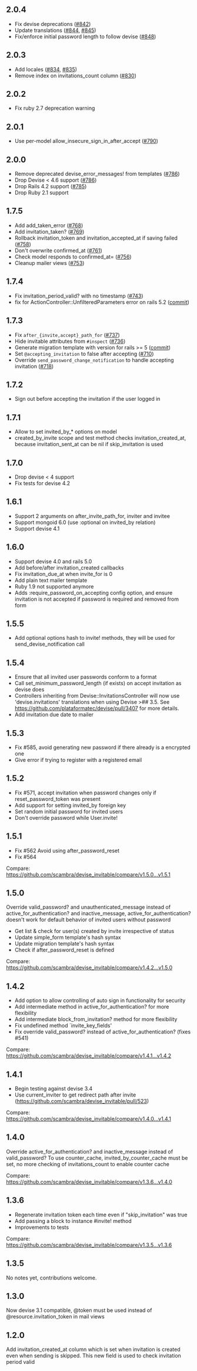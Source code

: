 ## 2.0.4
- Fix devise deprecations ([#842](https://github.com/scambra/devise_invitable/pull/842))
- Update translations ([#844](https://github.com/scambra/devise_invitable/pull/844), [#845](https://github.com/scambra/devise_invitable/pull/845))
- Fix/enforce initial password length to follow devise ([#848](https://github.com/scambra/devise_invitable/pull/848))

## 2.0.3
- Add locales ([#834](https://github.com/scambra/devise_invitable/pull/834), [#835](https://github.com/scambra/devise_invitable/pull/835))
- Remove index on invitations_count column ([#830](https://github.com/scambra/devise_invitable/pull/830))

## 2.0.2
- Fix ruby 2.7 deprecation warning

## 2.0.1
- Use per-model allow_insecure_sign_in_after_accept ([#790](https://github.com/scambra/devise_invitable/pull/790))

## 2.0.0
- Remove deprecated devise_error_messages! from templates ([#786](https://github.com/scambra/devise_invitable/pull/785))
- Drop Devise < 4.6 support ([#786](https://github.com/scambra/devise_invitable/pull/786))
- Drop Rails 4.2 support ([#785](https://github.com/scambra/devise_invitable/pull/785))
- Drop Ruby 2.1 support

## 1.7.5
- Add add_taken_error ([#768](https://github.com/scambra/devise_invitable/pull/768))
- Add invitation_taken? ([#769](https://github.com/scambra/devise_invitable/pull/769))
- Rollback invitation_token and invitation_accepted_at if saving failed ([#758](https://github.com/scambra/devise_invitable/pull/758))
- Don't overwrite confirmed_at ([#761](https://github.com/scambra/devise_invitable/pull/761))
- Check model responds to confirmed_at= ([#756](https://github.com/scambra/devise_invitable/pull/756))
- Cleanup mailer views ([#753](https://github.com/scambra/devise_invitable/pull/753))

## 1.7.4
- Fix invitation_period_valid? with no timestamp ([#743](https://github.com/scambra/devise_invitable/pull/743))
- fix for ActionController::UnfilteredParameters error on rails 5.2 ([commit](https://github.com/scambra/devise_invitable/commit/481c6b019a41ed913514464e5d5637d7bbf0618b))

## 1.7.3
- Fix `after_{invite,accept}_path_for` ([#737](https://github.com/scambra/devise_invitable/pull/737))
- Hide invitable attributes from `#inspect` ([#736](https://github.com/scambra/devise_invitable/pull/736))
- Generate migration template with version for rails >= 5 ([commit](https://github.com/scambra/devise_invitable/commit/3c44886964a8b3f44ad39c7b0aedd93db45b5815))
- Set `@accepting_invitation` to false after accepting ([#710](https://github.com/scambra/devise_invitable/pull/710))
- Override `send_password_change_notification` to handle accepting invitation ([#718](https://github.com/scambra/devise_invitable/pull/718))

## 1.7.2
- Sign out before accepting the invitation if the user logged in

## 1.7.1
- Allow to set invited_by_* options on model
- created_by_invite scope and test method checks invitation_created_at, because invitation_sent_at can be nil if skip_invitation is used

## 1.7.0

- Drop devise < 4 support
- Fix tests for devise 4.2

## 1.6.1

- Support 2 arguments on after_invite_path_for, inviter and invitee
- Support mongoid 6.0 (use :optional on invited_by relation)
- Support devise 4.1

## 1.6.0

- Support devise 4.0 and rails 5.0
- Add before/after invitation_created callbacks
- Fix invitation_due_at when invite_for is 0
- Add plain text mailer template
- Ruby 1.9 not supported anymore
- Adds :require_password_on_accepting config option, and ensure invitation is not accepted if password is required and removed from form

## 1.5.5

- Add optional options hash to invite! methods, they will be used for send_devise_notification call

## 1.5.4

- Ensure that all invited user passwords conform to a format
- Call set_minimum_password_length (if exists) on accept invitation as devise does
- Controllers inheriting from Devise::InvitationsController will now use 'devise.invitations' translations
  when using Devise >## 3.5. See https://github.com/plataformatec/devise/pull/3407 for more details.
- Add invitation due date to mailer

## 1.5.3

- Fix #585, avoid generating new password if there already is a encrypted one
- Give error if trying to register with a registered email

## 1.5.2

- Fix #571, accept invitation when password changes only if reset_password_token was present
- Add support for setting invited_by foreign key
- Set random initial password for invited users
- Don't override password while User.invite!

## 1.5.1

- Fix #562 Avoid using after_password_reset
- Fix #564

Compare: https://github.com/scambra/devise_invitable/compare/v1.5.0...v1.5.1

## 1.5.0

Override valid_password? and unauthenticated_message instead of active_for_authentication? and inactive_message, active_for_authentication? doesn't work for default behavior of invited users without password

- Get list & check for user(s) created by invite irrespective of status
- Update simple_form template's hash syntax
- Update migration template's hash syntax
- Check if after_password_reset is defined

Compare: https://github.com/scambra/devise_invitable/compare/v1.4.2...v1.5.0

## 1.4.2

- Add option to allow controlling of auto sign in functionality for security
- Add intermediate method in active_for_authentication? for more flexibility
- Add intermediate block_from_invitation? method for more flexibility
- Fix undefined method `invite_key_fields'
- Fix override valid_password? instead of active_for_authentication? (fixes #541)

Compare: https://github.com/scambra/devise_invitable/compare/v1.4.1...v1.4.2

## 1.4.1

- Begin testing against devise 3.4
- Use current_inviter to get redirect path after invite
  (https://github.com/scambra/devise_invitable/pull/523)

Compare: https://github.com/scambra/devise_invitable/compare/v1.4.0...v1.4.1

## 1.4.0

Override active_for_authentication? and inactive_message instead of valid_password?
To use counter_cache, invited_by_counter_cache must be set, no more checking of invitations_count to enable counter cache

Compare: https://github.com/scambra/devise_invitable/compare/v1.3.6...v1.4.0

## 1.3.6

- Regenerate invitation token each time even if "skip_invitation" was true
- Add passing a block to instance #invite! method
- Improvements to tests

Compare: https://github.com/scambra/devise_invitable/compare/v1.3.5...v1.3.6

## 1.3.5

No notes yet, contributions welcome.

## 1.3.0

Now devise 3.1 compatible, @token must be used instead of @resource.invitation_token in mail views

## 1.2.0

Add invitation_created_at column which is set when invitation is created even when sending is skipped. This new field is used to check invitation period valid
